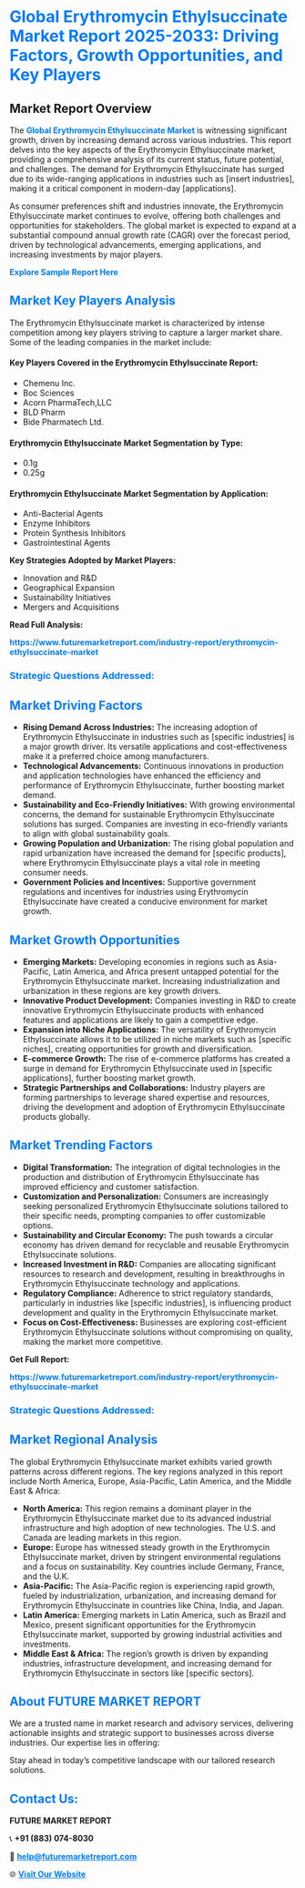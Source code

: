 <h1 style="color: #007BFF;">Global Erythromycin Ethylsuccinate Market Report 2025-2033: Driving Factors, Growth Opportunities, and Key Players</h1>

<section id="overview">
<h2>Market Report Overview</h2>
<p>The <a href="https://www.futuremarketreport.com/industry-report/erythromycin-ethylsuccinate-market" style="color: #007BFF; text-decoration: none;"><strong>Global Erythromycin Ethylsuccinate Market</strong></a> is witnessing significant growth, driven by increasing demand across various industries. This report delves into the key aspects of the Erythromycin Ethylsuccinate market, providing a comprehensive analysis of its current status, future potential, and challenges. The demand for Erythromycin Ethylsuccinate has surged due to its wide-ranging applications in industries such as [insert industries], making it a critical component in modern-day [applications].</p>
<p>As consumer preferences shift and industries innovate, the Erythromycin Ethylsuccinate market continues to evolve, offering both challenges and opportunities for stakeholders. The global market is expected to expand at a substantial compound annual growth rate (CAGR) over the forecast period, driven by technological advancements, emerging applications, and increasing investments by major players.</p>
</section>

<section id="overview">
<p><a href="https://www.futuremarketreport.com/request-sample/reportId=77785" style="color: #007BFF; text-decoration: none;"><strong>Explore Sample Report Here</strong></a></p>
</section>

<section id="key-players">
<h2 style="color: #007BFF;">Market Key Players Analysis</h2>
<p>The Erythromycin Ethylsuccinate market is characterized by intense competition among key players striving to capture a larger market share. Some of the leading companies in the market include:</p>
<h4>Key Players Covered in the Erythromycin Ethylsuccinate Report:</h4>
<ul><li>Chemenu Inc.</li><li>Boc Sciences</li><li>Acorn PharmaTech,LLC</li><li>BLD Pharm</li><li>Bide Pharmatech Ltd.</li></ul>
<h4>Erythromycin Ethylsuccinate Market Segmentation by Type:</h4>
<ul><li>0.1g</li><li>0.25g</li></ul>

<h4>Erythromycin Ethylsuccinate Market Segmentation by Application:</h4>
<ul><li>Anti-Bacterial Agents</li><li>Enzyme Inhibitors</li><li>Protein Synthesis Inhibitors</li><li>Gastrointestinal Agents</li></ul>
<p><strong>Key Strategies Adopted by Market Players:</strong></p>
<ul>
<li>Innovation and R&D</li>
<li>Geographical Expansion</li>
<li>Sustainability Initiatives</li>
<li>Mergers and Acquisitions</li>
</ul>
</section>

<section>
<p><strong>Read Full Analysis: </strong></p><a href="https://www.futuremarketreport.com/industry-report/erythromycin-ethylsuccinate-market" style="color: #007BFF; text-decoration: none;"><strong>https://www.futuremarketreport.com/industry-report/erythromycin-ethylsuccinate-market</strong></a>
<h3 style="color: #007BFF;">Strategic Questions Addressed:</h3>
</section>

<section id="driving-factors">
<h2 style="color: #007BFF;">Market Driving Factors</h2>
<ul>
<li><strong>Rising Demand Across Industries:</strong> The increasing adoption of Erythromycin Ethylsuccinate in industries such as [specific industries] is a major growth driver. Its versatile applications and cost-effectiveness make it a preferred choice among manufacturers.</li>
<li><strong>Technological Advancements:</strong> Continuous innovations in production and application technologies have enhanced the efficiency and performance of Erythromycin Ethylsuccinate, further boosting market demand.</li>
<li><strong>Sustainability and Eco-Friendly Initiatives:</strong> With growing environmental concerns, the demand for sustainable Erythromycin Ethylsuccinate solutions has surged. Companies are investing in eco-friendly variants to align with global sustainability goals.</li>
<li><strong>Growing Population and Urbanization:</strong> The rising global population and rapid urbanization have increased the demand for [specific products], where Erythromycin Ethylsuccinate plays a vital role in meeting consumer needs.</li>
<li><strong>Government Policies and Incentives:</strong> Supportive government regulations and incentives for industries using Erythromycin Ethylsuccinate have created a conducive environment for market growth.</li>
</ul>
</section>

<section id="growth-opportunities">
<h2 style="color: #007BFF;">Market Growth Opportunities</h2>
<ul>
<li><strong>Emerging Markets:</strong> Developing economies in regions such as Asia-Pacific, Latin America, and Africa present untapped potential for the Erythromycin Ethylsuccinate market. Increasing industrialization and urbanization in these regions are key growth drivers.</li>
<li><strong>Innovative Product Development:</strong> Companies investing in R&D to create innovative Erythromycin Ethylsuccinate products with enhanced features and applications are likely to gain a competitive edge.</li>
<li><strong>Expansion into Niche Applications:</strong> The versatility of Erythromycin Ethylsuccinate allows it to be utilized in niche markets such as [specific niches], creating opportunities for growth and diversification.</li>
<li><strong>E-commerce Growth:</strong> The rise of e-commerce platforms has created a surge in demand for Erythromycin Ethylsuccinate used in [specific applications], further boosting market growth.</li>
<li><strong>Strategic Partnerships and Collaborations:</strong> Industry players are forming partnerships to leverage shared expertise and resources, driving the development and adoption of Erythromycin Ethylsuccinate products globally.</li>
</ul>
</section>

<section id="trending-factors">
<h2 style="color: #007BFF;">Market Trending Factors</h2>
<ul>
<li><strong>Digital Transformation:</strong> The integration of digital technologies in the production and distribution of Erythromycin Ethylsuccinate has improved efficiency and customer satisfaction.</li>
<li><strong>Customization and Personalization:</strong> Consumers are increasingly seeking personalized Erythromycin Ethylsuccinate solutions tailored to their specific needs, prompting companies to offer customizable options.</li>
<li><strong>Sustainability and Circular Economy:</strong> The push towards a circular economy has driven demand for recyclable and reusable Erythromycin Ethylsuccinate solutions.</li>
<li><strong>Increased Investment in R&D:</strong> Companies are allocating significant resources to research and development, resulting in breakthroughs in Erythromycin Ethylsuccinate technology and applications.</li>
<li><strong>Regulatory Compliance:</strong> Adherence to strict regulatory standards, particularly in industries like [specific industries], is influencing product development and quality in the Erythromycin Ethylsuccinate market.</li>
<li><strong>Focus on Cost-Effectiveness:</strong> Businesses are exploring cost-efficient Erythromycin Ethylsuccinate solutions without compromising on quality, making the market more competitive.</li>
</ul>
</section>

<section>
<p><strong>Get Full Report: </strong></p><a href="https://www.futuremarketreport.com/industry-report/erythromycin-ethylsuccinate-market" style="color: #007BFF; text-decoration: none;"><strong>https://www.futuremarketreport.com/industry-report/erythromycin-ethylsuccinate-market</strong></a>
<h3 style="color: #007BFF;">Strategic Questions Addressed:</h3>
</section>


<section id="regional-analysis">
<h2 style="color: #007BFF;">Market Regional Analysis</h2>
<p>The global Erythromycin Ethylsuccinate market exhibits varied growth patterns across different regions. The key regions analyzed in this report include North America, Europe, Asia-Pacific, Latin America, and the Middle East & Africa:</p>
<ul>
<li><strong>North America:</strong> This region remains a dominant player in the Erythromycin Ethylsuccinate market due to its advanced industrial infrastructure and high adoption of new technologies. The U.S. and Canada are leading markets in this region.</li>
<li><strong>Europe:</strong> Europe has witnessed steady growth in the Erythromycin Ethylsuccinate market, driven by stringent environmental regulations and a focus on sustainability. Key countries include Germany, France, and the U.K.</li>
<li><strong>Asia-Pacific:</strong> The Asia-Pacific region is experiencing rapid growth, fueled by industrialization, urbanization, and increasing demand for Erythromycin Ethylsuccinate in countries like China, India, and Japan.</li>
<li><strong>Latin America:</strong> Emerging markets in Latin America, such as Brazil and Mexico, present significant opportunities for the Erythromycin Ethylsuccinate market, supported by growing industrial activities and investments.</li>
<li><strong>Middle East & Africa:</strong> The region’s growth is driven by expanding industries, infrastructure development, and increasing demand for Erythromycin Ethylsuccinate in sectors like [specific sectors].</li>
</ul>
</section>

<footer>
<h2 style="color: #007BFF;">About FUTURE MARKET REPORT</h2>
<p>We are a trusted name in market research and advisory services, delivering actionable insights and strategic support to businesses across diverse industries. Our expertise lies in offering:</p>

<p>Stay ahead in today’s competitive landscape with our tailored research solutions.</p>

<h2 style="color: #007BFF;">Contact Us:</h2>
<p><strong>FUTURE MARKET REPORT</strong></p>
<p>📞 <strong>+91 (883) 074-8030</strong></p>
<p>📧 <strong><a href="mailto:help@futuremarketreport.com" style="color: #007BFF;">help@futuremarketreport.com</a></strong></p>
<p>🌐 <strong><a href="https://www.futuremarketreport.com/" style="color: #007BFF;">Visit Our Website</a></strong></p>
</footer>